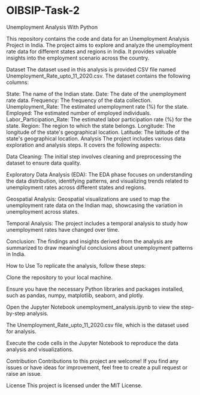 # OIBSIP-Task-2
Unemployment Analysis With Python

This repository contains the code and data for an Unemployment Analysis Project in India. The project aims to explore and analyze the unemployment rate data for different states and regions in India. It provides valuable insights into the employment scenario across the country.

Dataset
The dataset used in this analysis is provided CSV file named Unemployment_Rate_upto_11_2020.csv. The dataset contains the following columns:

State: The name of the Indian state.
Date: The date of the unemployment rate data.
Frequency: The frequency of the data collection.
Unemployment_Rate: The estimated unemployment rate (%) for the state.
Employed: The estimated number of employed individuals.
Labor_Participation_Rate: The estimated labor participation rate (%) for the state.
Region: The region to which the state belongs.
Longitude: The longitude of the state's geographical location.
Latitude: The latitude of the state's geographical location.
Analysis
The project includes various data exploration and analysis steps. It covers the following aspects:

Data Cleaning: The initial step involves cleaning and preprocessing the dataset to ensure data quality.

Exploratory Data Analysis (EDA): The EDA phase focuses on understanding the data distribution, identifying patterns, and visualizing trends related to unemployment rates across different states and regions.

Geospatial Analysis: Geospatial visualizations are used to map the unemployment rate data on the Indian map, showcasing the variation in unemployment across states.

Temporal Analysis: The project includes a temporal analysis to study how unemployment rates have changed over time.

Conclusion: The findings and insights derived from the analysis are summarized to draw meaningful conclusions about unemployment patterns in India.

How to Use
To replicate the analysis, follow these steps:

Clone the repository to your local machine.

Ensure you have the necessary Python libraries and packages installed, such as pandas, numpy, matplotlib, seaborn, and plotly.

Open the Jupyter Notebook unemployment_analysis.ipynb to view the step-by-step analysis.

The Unemployment_Rate_upto_11_2020.csv file, which is the dataset used for analysis.

Execute the code cells in the Jupyter Notebook to reproduce the data analysis and visualizations.

Contribution
Contributions to this project are welcome! If you find any issues or have ideas for improvement, feel free to create a pull request or raise an issue.

License
This project is licensed under the MIT License.

